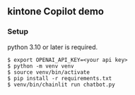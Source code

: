 ## kintone Copilot demo

### Setup

python 3.10 or later is required.

```
$ export OPENAI_API_KEY=<your api key>
$ python -m venv venv
$ source venv/bin/activate
$ pip install -r requirements.txt
$ venv/bin/chainlit run chatbot.py
```